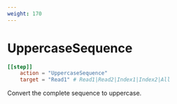 ```yaml
---
weight: 170
---
```


# UppercaseSequence


```toml
[[step]]
    action = "UppercaseSequence"
    target = "Read1" # Read1|Read2|Index1|Index2|All

```

Convert the complete sequence to uppercase.